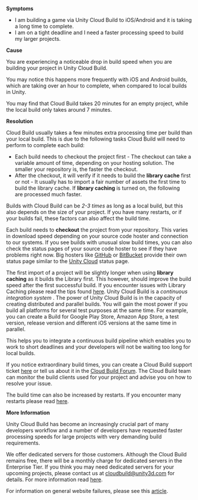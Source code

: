 

**Symptoms**


- I am building a game via Unity Cloud Build to iOS/Android and it is taking a long time to complete.
- I am on a tight deadline and I need a faster processing speed to build my larger projects.



**Cause**



You are experiencing a noticeable drop in build speed when you are building your project in Unity Cloud Build.



You may notice this happens more frequently with iOS and Android builds, which are taking over an hour to complete, when compared to local builds in Unity.



You may find that Cloud Build takes 20 minutes for an empty project, while the local build only takes around 7 minutes.



**Resolution**



Cloud Build usually takes a few minutes extra processing time per build than your local build.
This is due to the following tasks Cloud Build will need to perform to complete each build:


- Each build needs to checkout the project first - The checkout can take a variable amount of time, depending on your hosting solution. The smaller your repository is, the faster the checkout.
- After the checkout, it will verify if it needs to build the  **library cache**  first or not - It usually has to import a fair number of assets the first time to build the library cache. If  **library caching**  is turned on, the following are processed much faster.



Builds with Cloud Build can be  *2-3 times*  as long as a local build, but this also depends on the size of your project. If you have many restarts, or if your builds fail, these factors can also affect the build time.



Each build needs to  **checkout**  the project from your repository. This varies in download speed depending on your source code hoster and connection to our systems. If you see builds with unusual slow build times, you can also check the status pages of your source code hoster to see if they have problems right now. Big hosters like [GitHub](https://status.github.com/) or [BitBucket](http://status.bitbucket.org/) provide their own status page similar to the [Unity Cloud](http://status.cloud.unity3d.com/) status page.



The first import of a project will be slightly longer when using  **library caching**  as it builds the Library first. This however, should improve the build speed after the first successful build. If you encounter issues with Library Caching please read the tips found [here](http://forum.unity3d.com/threads/library-cache-being-rebuilt-every-single-time.358168/#post-2318240). 
Unity Cloud Build is a  *continuous integration system* . The power of Unity Cloud Build is in the capacity of creating distributed and parallel builds. You will gain the most power if you build all platforms for several test purposes at the same time. For example, you can create a Build for Google Play Store, Amazon App Store, a test version, release version and different iOS versions at the same time in parallel.



This helps you to integrate a continuous build pipeline which enables you to work to short deadlines and your developers will not be waiting too long for local builds.



If you notice extraordinary build times, you can create a Cloud Build support ticket [here](/hc/en-us/requests/new) or tell us about it in the [Cloud Build Forum](http://forum.unity3d.com/threads/euhm-whaaaaat.345868/). The Cloud Build team can monitor the build clients used for your project and advise you on how to resolve your issue.



The build time can also be increased by restarts. If you encounter many restarts please read [here](/hc/en-us/articles/205215513).



**More Information**



Unity Cloud Build has become an increasingly crucial part of many developers workflow and a number of developers have requested faster processing speeds for large projects with very demanding build requirements.



We offer dedicated servers for those customers. Although the Cloud Build remains free, there will be a monthly charge for dedicated servers in the Enterprise Tier. 
If you think you may need dedicated servers for your upcoming projects, please contact us at [cloudbuild@unity3d.com](mailto:cloudbuild@unity3d.com) for details. For more information read [here](http://forum.unity3d.com/threads/access-to-dedicated-build-servers-in-unity-cloud-build.284052/).



For information on general website failures, please see this [article](https://support.unity3d.com/hc/en-us/articles/211247943?flash_digest=a81dd242015f7bf918badfbab3bd7643f10b760d).





